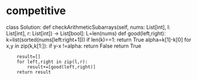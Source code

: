 # competitive
class Solution:
    def checkArithmeticSubarrays(self, nums: List[int], l: List[int], r: List[int]) -> List[bool]:
        L=len(nums)
        def good(left,right):
            k=list(sorted(nums[left:right+1]))
            if len(k)==1:
                return True
            alpha=k[1]-k[0]
            for x,y in zip(k,k[1:]):
                if y-x !=alpha:
                    return  False
            return True

        result=[]
        for left,right in zip(l,r):
            result+=[good(left,right)]
        return result
